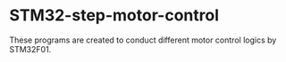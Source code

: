 # STM32-step-motor-control

These programs are created to conduct different motor control logics by STM32F01.

